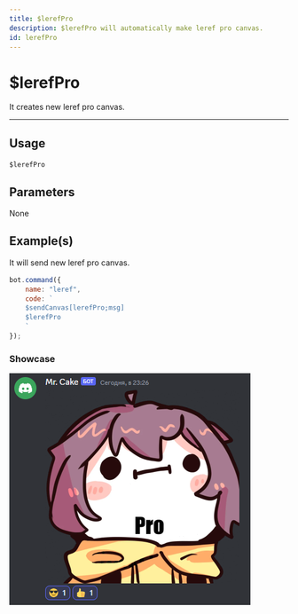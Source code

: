 ```yaml
---
title: $lerefPro
description: $lerefPro will automatically make leref pro canvas.
id: lerefPro
---
```


# $lerefPro

It creates new leref pro canvas.

---

## Usage

```
$lerefPro
```

## Parameters

None

## Example(s)

It will send new leref pro canvas.

```js
bot.command({
    name: "leref",
    code: `
    $sendCanvas[lerefPro;msg]
    $lerefPro
    `
});
``` 

### Showcase

![](img/lerefpro.png)